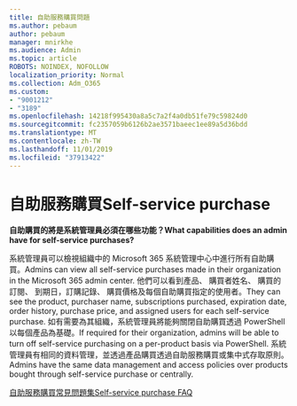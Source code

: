 ```yaml
---
title: 自助服務購買問題
ms.author: pebaum
author: pebaum
manager: mnirkhe
ms.audience: Admin
ms.topic: article
ROBOTS: NOINDEX, NOFOLLOW
localization_priority: Normal
ms.collection: Adm_O365
ms.custom:
- "9001212"
- "3189"
ms.openlocfilehash: 14218f995430a8a5c7a2f4a0db51fe79c59824d0
ms.sourcegitcommit: fc2357059b6126b2ae3571baeec1ee89a5d36bdd
ms.translationtype: MT
ms.contentlocale: zh-TW
ms.lasthandoff: 11/01/2019
ms.locfileid: "37913422"
---
```

# <a name="self-service-purchase"></a><span data-ttu-id="e3d99-102">自助服務購買</span><span class="sxs-lookup"><span data-stu-id="e3d99-102">Self-service purchase</span></span>

<span data-ttu-id="e3d99-103">**自助購買的將是系統管理員必須在哪些功能？**</span><span class="sxs-lookup"><span data-stu-id="e3d99-103">**What capabilities does an admin have for self-service purchases?**</span></span>

<span data-ttu-id="e3d99-104">系統管理員可以檢視組織中的 Microsoft 365 系統管理中心中進行所有自助購買。</span><span class="sxs-lookup"><span data-stu-id="e3d99-104">Admins can view all self-service purchases made in their organization in the Microsoft 365 admin center.</span></span> <span data-ttu-id="e3d99-105">他們可以看到產品、 購買者姓名、 購買的訂閱、 到期日，訂購記錄、 購買價格及每個自助購買指定的使用者。</span><span class="sxs-lookup"><span data-stu-id="e3d99-105">They can see the product, purchaser name, subscriptions purchased, expiration date, order history, purchase price, and assigned users for each self-service purchase.</span></span>  <span data-ttu-id="e3d99-106">如有需要為其組織，系統管理員將能夠關閉自助購買透過 PowerShell 以每個產品為基礎。</span><span class="sxs-lookup"><span data-stu-id="e3d99-106">If required for their organization, admins will be able to turn off self-service purchasing on a per-product basis via PowerShell.</span></span>  <span data-ttu-id="e3d99-107">系統管理員有相同的資料管理，並透過產品購買透過自助服務購買或集中式存取原則。</span><span class="sxs-lookup"><span data-stu-id="e3d99-107">Admins have the same data management and access policies over products bought through self-service purchase or centrally.</span></span>

[<span data-ttu-id="e3d99-108">自助服務購買常見問題集</span><span class="sxs-lookup"><span data-stu-id="e3d99-108">Self-service purchase FAQ</span></span>](https://aka.ms/self-service-purchase-faq)

